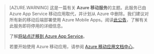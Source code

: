 >[AZURE.WARNING] 这是一篇有关 **Azure 移动服务**的主题。此服务已由 Azure App Service 移动应用取代，并计划从 Azure 中删除。我们建议对所有新的移动后端部署使用 Azure Mobile Apps。阅读[此公告](https://azure.microsoft.com/blog/transition-of-azure-mobile-services/)，了解有关此服务即将停用的详细信息。
> 
> 了解[将站点迁移到 Azure App Service](../articles/app-service-mobile/app-service-mobile-migrating-from-mobile-services.md)。
>
> 若要开始使用 Azure 移动应用，请参阅 [Azure 移动应用文档中心](https://azure.microsoft.com/documentation/learning-paths/appservice-mobileapps/)。

<!---HONumber=AcomDC_0921_2016-->